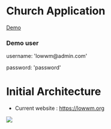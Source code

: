 # Church Application
<a href="https://congregation-suite.vercel.app/dashboard/users">Demo</a>

<h3>Demo user</h3>
<p>username:   'lowwm@admin.com'</p>
<p>password: 'password' </p>


# Initial Architecture
- Current website : https://lowwm.org
<img src="https://firebasestorage.googleapis.com/v0/b/mysite-a8cf4.appspot.com/o/be960c20-cb20-435c-a0e8-c1418f9efe64%2Fthumbnail%2F0be960c20-cb20-435c-a0e8-c1418f9efe64%2FArchitecture.png?alt=media&token=7d8e70e6-661f-4a75-91cc-acf303fd4b89" />
